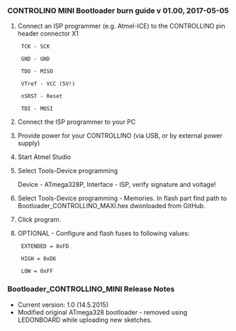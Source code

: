 ### CONTROLINO MINI Bootloader burn guide v 01.00, 2017-05-05                      

1. Connect an ISP programmer (e.g. Atmel-ICE) to the CONTROLLINO pin header connector X1

   ` TCK - SCK`
   
   ` GND - GND`
   
   ` TDO - MISO`
   
   ` VTref - VCC (5V!)`
   
   ` nSRST - Reset`
   
   ` TDI - MOSI`
   

2. Connect the ISP programmer to your PC

3. Provide power for your CONTROLLINO (via USB, or by external power supply)

4. Start Atmel Studio

5. Select Tools-Device programming

   Device - ATmega328P, Interface - ISP, verify signature and voltage!

6. Select Tools-Device programming - Memories. In flash part find path to Bootloader_CONTROLLINO_MAXI.hex dwonloaded from GitHub.

7. Click program.

8. OPTIONAL - Configure and flash fuses to following values:

   ` EXTENDED = 0xFD`

   ` HIGH = 0xD6`

   ` LOW = 0xFF` 

### Bootloader_CONTROLLINO_MINI Release Notes
* Current version: 1.0 (14.5.2015)
* Modified original ATmega328 bootloader - removed using LEDONBOARD while uploading new sketches.